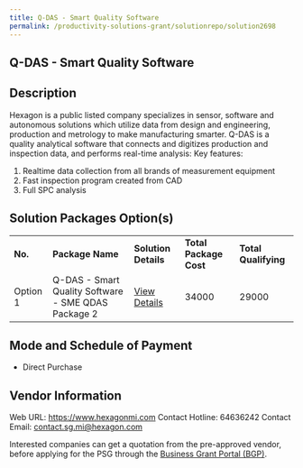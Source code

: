 ```yaml
---
title: Q-DAS - Smart Quality Software
permalink: /productivity-solutions-grant/solutionrepo/solution2698
---
```


## Q-DAS - Smart Quality Software

## Description

Hexagon is a public listed company specializes in sensor, software and autonomous solutions which utilize data from design and engineering, production and metrology to make manufacturing smarter.
Q-DAS is a quality analytical software that connects and digitizes production and inspection data, and performs real-time analysis: 
Key features:
1) Realtime data collection from all brands of measurement equipment
2) Fast inspection program created from CAD
3) Full SPC analysis

## Solution Packages Option(s)

<table>
<tr>
<td><b>No.</b></td>
<td><b>Package Name</b></td>
<td><b>Solution Details</b></td>
<td><b>Total Package Cost</b></td>
<td><b>Total Qualifying</b></td>
</tr>
<tr>
<td>Option 1</td>
<td>Q-DAS - Smart Quality Software - SME QDAS Package 2</td>
<td><a href='https://www.gobusiness.gov.sg/images/psg/Hexagon_Metrology_20200850_Desensitised_Annex_3_Part_2.pdf'>View Details</a></td>
<td>34000</td>
<td>29000</td>
</tr>
</table>

## Mode and Schedule of Payment

 - Direct Purchase

## Vendor Information

 Web URL: https://www.hexagonmi.com 
Contact Hotline: 64636242 
Contact Email: contact.sg.mi@hexagon.com 


Interested companies can get a quotation from the pre-approved vendor, before applying for the PSG through the <a href='https://www.businessgrants.gov.sg/'>Business Grant Portal (BGP)</a>.
<script src="/jquery/resize-tables.js"></script>
